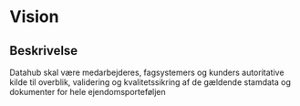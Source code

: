 # Vision

## Beskrivelse

Datahub skal være medarbejderes, fagsystemers og kunders autoritative kilde til overblik, validering og kvalitetssikring af de gældende stamdata og dokumenter for hele ejendomsporteføljen
